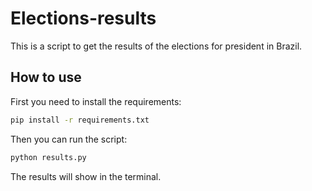 # Elections-results

This is a script to get the results of the elections for president in Brazil.

## How to use
First you need to install the requirements:
```bash
pip install -r requirements.txt
```
Then you can run the script:
```bash
python results.py
```
The results will show in the terminal.